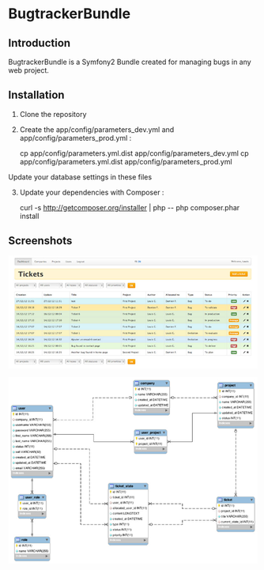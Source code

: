 BugtrackerBundle
================

Introduction
------------

BugtrackerBundle is a Symfony2 Bundle created for managing bugs in any web project.

Installation
------------

1. Clone the repository

2. Create the app/config/parameters_dev.yml and app/config/parameters_prod.yml :

	cp app/config/parameters.yml.dist app/config/parameters_dev.yml
	cp app/config/parameters.yml.dist app/config/parameters_prod.yml

Update your database settings in these files

3. Update your dependencies with Composer :

	curl -s http://getcomposer.org/installer | php --
	php composer.phar install

Screenshots
-----------

![Alt text](screens/dashboard.jpg "Dashboard")

![Alt text](screens/database.jpg "Database schema")
